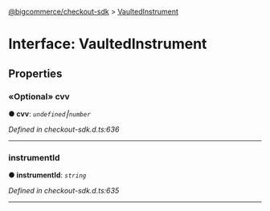 [@bigcommerce/checkout-sdk](../README.md) > [VaultedInstrument](../interfaces/vaultedinstrument.md)



# Interface: VaultedInstrument


## Properties
<a id="cvv"></a>

### «Optional» cvv

**●  cvv**:  *`undefined`⎮`number`* 

*Defined in checkout-sdk.d.ts:636*





___

<a id="instrumentid"></a>

###  instrumentId

**●  instrumentId**:  *`string`* 

*Defined in checkout-sdk.d.ts:635*





___



